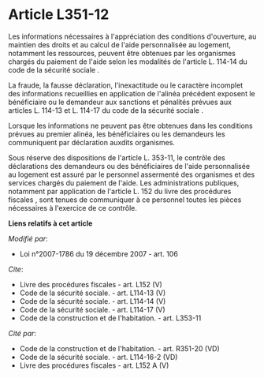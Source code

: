 # Article L351-12

Les informations nécessaires à l'appréciation des conditions d'ouverture, au maintien des droits et au calcul de l'aide
personnalisée au logement, notamment les ressources, peuvent être obtenues par les organismes chargés du paiement de l'aide
selon les modalités de 
l'article L. 114-14 du code de la sécurité sociale
. 

La fraude, la fausse déclaration, l'inexactitude ou le caractère incomplet des informations recueillies en application de
l'alinéa précédent exposent le bénéficiaire ou le demandeur aux sanctions et pénalités prévues aux articles L. 114-13 et L.
114-17 du code de la sécurité sociale
. 

Lorsque les informations ne peuvent pas être obtenues dans les conditions prévues au premier alinéa, les bénéficiaires ou les
demandeurs les communiquent par déclaration auxdits organismes. 

Sous réserve des dispositions de l'article L. 353-11, le contrôle des déclarations des demandeurs ou des bénéficiaires de
l'aide personnalisée au logement est assuré par le personnel assermenté des organismes et des services chargés du paiement de
l'aide. Les administrations publiques, notamment par application de l'article L. 152 du livre des procédures fiscales , sont
tenues de communiquer à ce personnel toutes les pièces nécessaires à l'exercice de ce contrôle.

**Liens relatifs à cet article**

_Modifié par_:

  - Loi n°2007-1786 du 19 décembre 2007 - art. 106

_Cite_:

  - Livre des procédures fiscales - art. L152 (V)
  - Code de la sécurité sociale. - art. L114-13 (V)
  - Code de la sécurité sociale. - art. L114-14 (V)
  - Code de la sécurité sociale. - art. L114-17 (V)
  - Code de la construction et de l'habitation. - art. L353-11

_Cité par_:

  - Code de la construction et de l'habitation. - art. R351-20 (VD)
  - Code de la sécurité sociale. - art. L114-16-2 (VD)
  - Livre des procédures fiscales - art. L152 A (V)
